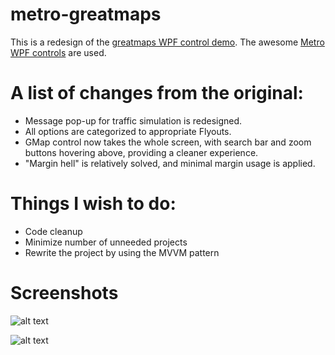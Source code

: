 # metro-greatmaps

This is a redesign of the [greatmaps WPF control demo](https://github.com/radioman/greatmaps).
The awesome [Metro WPF controls](http://mahapps.com/) are used.

# A list of changes from the original:
* Message pop-up for traffic simulation is redesigned.
* All options are categorized to appropriate Flyouts.
* GMap control now takes the whole screen, with search bar and zoom buttons hovering above, providing a cleaner experience.
* "Margin hell" is relatively solved, and minimal margin usage is applied.

# Things I wish to do:
* Code cleanup
* Minimize number of unneeded projects
* Rewrite the project by using the MVVM pattern

# Screenshots
![alt text](https://github.com/gabluc/metro-greatmaps/blob/master/screenshots/Main.PNG "Main")

![alt text](https://github.com/gabluc/metro-greatmaps/blob/master/screenshots/Settings.PNG "Settings")
